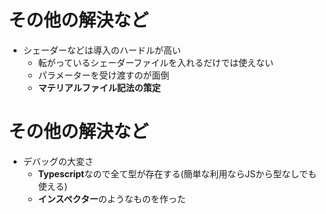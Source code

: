 # その他の解決など

* シェーダーなどは導入のハードルが高い
    * 転がっているシェーダーファイルを入れるだけでは使えない
    * パラメーターを受け渡すのが面倒
    * **マテリアルファイル記法の策定**

# その他の解決など

* デバッグの大変さ
    * **Typescript**なので全て型が存在する(簡単な利用ならJSから型なしでも使える)
    * **インスペクター**のようなものを作った